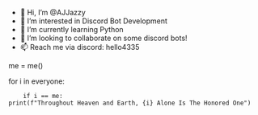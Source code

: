 - 👋 Hi, I’m @AJJazzy
- 👀 I’m interested in Discord Bot Development
- 🌱 I’m currently learning Python
- 💞️ I’m looking to collaborate on some discord bots!
- 📫 Reach me via discord: hello4335
  
me = me()

for i in everyone:

        if i == me:
    print(f"Throughout Heaven and Earth, {i} Alone Is The Honored One")
